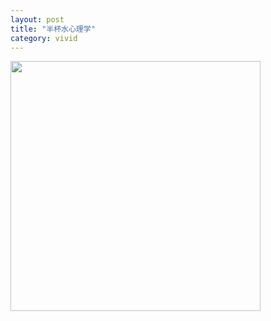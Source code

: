```yaml
---
layout: post
title: "半杯水心理学"
category: vivid
---
```




<!--more-->


<img src="http://ww4.sinaimg.cn/mw1024/534218ffjw1e7gtgfoub2j20jp3y1dny.jpg" width="400px">
